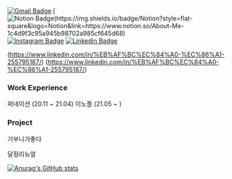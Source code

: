 [![Gmail Badge](https://img.shields.io/badge/Gmail-d14836?style=flat-square&logo=Gmail&logoColor=white&link=mailto:smsun0329@gmaiil.com)](mailto:smsun0329@gmail.com)
[![Notion Badge(https://img.shields.io/badge/Notion?style=flat-square&logo=Notion&link=https://www.notion.so/About-Me-1c4d9f3c95a945b98702a985cf645d68)](https://www.notion.so/About-Me-1c4d9f3c95a945b98702a985cf645d68)
[![Instagram Badge](https://img.shields.io/badge/Instagram?style=flat-square&logo=Instagram&link=https://www.instagram.com/smsun0329/)](https://www.instagram.com/smsun0329/)
[![Linkedin Badge](https://img.shields.io/badge/-LinkedIn-blue?style=flat-square&logo=Linkedin&logoColor=white&link=https://https://www.linkedin.com/in/%EB%AF%BC%EC%84%A0-%EC%86%A1-255795187/)](https://www.linkedin.com/in/%EB%AF%BC%EC%84%A0-%EC%86%A1-255795187/)

(https://www.linkedin.com/in/%EB%AF%BC%EC%84%A0-%EC%86%A1-255795187/)
(https://www.linkedin.com/in/%EB%AF%BC%EC%84%A0-%EC%86%A1-255795187/)

### Work Experience
퍼네이션 (20.11 ~ 21.04)
이노플 (21.05 ~ )

### Project
기부니가좋다

달핑리뉴얼

[![Anurag's GitHub stats](https://github-readme-stats.vercel.app/api?username=Songminseon)](https://github.com/anuraghazra/github-readme-stats)
